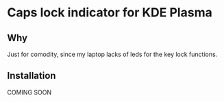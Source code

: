# Caps lock indicator for KDE Plasma
## Why
Just for comodity, since my laptop lacks of leds for the key lock functions.
## Installation
COMING SOON
